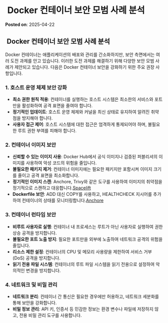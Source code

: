 # ️ Docker 컨테이너 보안 모범 사례 분석
**Posted on**: 2025-04-22

<h2> ️ Docker 컨테이너 보안 모범 사례 분석</h2>
<p><span>Docker 컨테이너는 애플리케이션의 배포와 관리를 간소화하지만, 보안 측면에서는 여러 도전 과제를 안고 있습니다.</span> <span>이러한 도전 과제를 해결하기 위해 다양한 보안 모범 사례가 제안되고 있습니다.</span> <span>다음은 Docker 컨테이너 보안을 강화하기 위한 주요 권장 사항입니다.</span>​</p>
<h3>1. 호스트 운영 체제 보안 강화</h3>
<ul>
<li><b>최소 권한 원칙 적용</b>: <span>컨테이너를 실행하는 호스트 시스템은 최소한의 서비스와 포트만을 활성화하여 공격 표면을 줄여야 합니다.</span>​</li>
<li><b>정기적인 업데이트</b>: <span>호스트 운영 체제와 커널을 최신 상태로 유지하여 알려진 취약점을 방지해야 합니다.</span>​</li>
<li><b>사용자 접근 제어</b>: <span>호스트 시스템에 대한 접근은 엄격하게 통제되어야 하며, 불필요한 루트 권한 부여를 피해야 합니다.</span>​</li>
</ul>
<h3>2. 컨테이너 이미지 보안</h3>
<ul>
<li><b>신뢰할 수 있는 이미지 사용</b>: <span>Docker Hub에서 공식 이미지나 검증된 퍼블리셔의 이미지를 사용하여 악성 코드의 위험을 줄입니다.</span>​</li>
<li><b>불필요한 패키지 제거</b>: <span>컨테이너 이미지에는 필요한 패키지만 포함시켜 이미지 크기를 줄이고 공격 표면을 최소화합니다.</span>​</li>
<li><b>정기적인 이미지 스캔</b>: <span>Anchore, Trivy와 같은 도구를 사용하여 이미지의 취약점을 정기적으로 스캔하고 대응합니다.</span>​<span><span><a href="https://spacelift.io/blog/docker-security?utm_source=chatgpt.com"><span><span><span>Spacelift</span></span></span></a></span></span></li>
<li><b>Dockerfile 보안</b>: <span>ADD 대신 COPY를 사용하고, HEALTHCHECK 지시어를 추가하여 컨테이너의 상태를 모니터링합니다.</span>​<span><span><a href="https://anchore.com/blog/docker-security-best-practices-a-complete-guide/?utm_source=chatgpt.com"><span><span><span>Anchore</span></span></span></a></span></span></li>
</ul>
<h3>3. 컨테이너 런타임 보안</h3>
<ul>
<li><b>비루트 사용자로 실행</b>: <span>컨테이너 내 프로세스는 루트가 아닌 사용자로 실행하여 권한 상승 공격을 방지합니다.</span>​</li>
<li><b>불필요한 포트 노출 방지</b>: <span>필요한 포트만을 외부에 노출하여 네트워크 공격의 위험을 줄입니다.</span>​</li>
<li><b>리소스 제한 설정</b>: <span>컨테이너의 CPU 및 메모리 사용량을 제한하여 서비스 거부(DoS) 공격을 방지합니다.</span>​</li>
<li><b>읽기 전용 파일 시스템</b>: <span>컨테이너의 루트 파일 시스템을 읽기 전용으로 설정하여 악의적인 변경을 방지합니다.</span>​</li>
</ul>
<h3>4. 네트워크 및 비밀 관리</h3>
<ul>
<li><b>네트워크 분리</b>: <span>컨테이너 간 통신은 필요한 경우에만 허용하고, 네트워크 세분화를 통해 보안을 강화합니다.</span>​</li>
<li><b>비밀 정보 관리</b>: <span>API 키, 인증서 등 민감한 정보는 환경 변수나 파일에 저장하지 않고, 전용 비밀 관리 도구를 사용합니다.</span>​</li>
</ul>